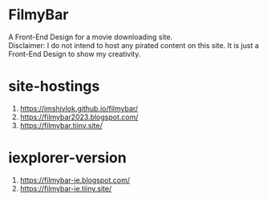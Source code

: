 # FilmyBar
A Front-End Design for a movie downloading site.<br>
Disclaimer: I do not intend to host any pirated content on this site. It is just a Front-End Design to show my creativity.

# site-hostings
1. https://imshivlok.github.io/filmybar/
2. https://filmybar2023.blogspot.com/
3. https://filmybar.tiiny.site/

# iexplorer-version
1. https://filmybar-ie.blogspot.com/
2. https://filmybar-ie.tiiny.site/

